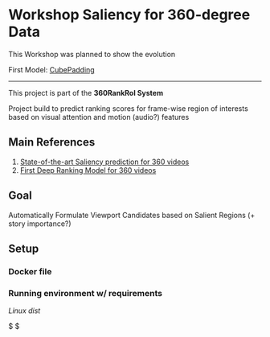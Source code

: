 # Workshop Saliency for 360-degree Data
This Workshop was planned to show the evolution 

First Model: [CubePadding](http://aliensunmin.github.io/project/360saliency/)

---

This project is part of the **360RankRoI System**

Project build to predict ranking scores for frame-wise region of interests based on visual attention and motion (audio?) features

## Main References
1. [State-of-the-art Saliency prediction for 360 videos](http://aliensunmin.github.io/project/360saliency/)
2. [First Deep Ranking Model for 360 videos](https://arxiv.org/pdf/1801.10312.pdf)

## Goal
Automatically Formulate Viewport Candidates based on Salient Regions (+ story importance?)

## Setup

### Docker file

### Running environment w/ requirements

*Linux dist*

$
$
